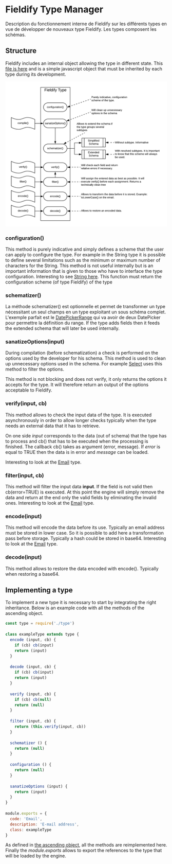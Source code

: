 # Fieldify Type Manager

Description du fonctionnement interne de Fieldify sur les différents types en vue de développer de nouveaux type Fieldify. Les types composent les schémas.

## Structure


Fieldify includes an internal object allowing the type in different state. This [file is here](./type.js) and is a simple javascript object that must be inherited by each type during its development. 

![Design of the Schema](../../data/type-work.png)

### configuration()

This method is purely indicative and simply defines a scheme that the user can apply to configure the type. For example in the String type it is possible to define several limitations such as the minimum or maximum number of characters for the String. This method is not useful internally but is an important information that is given to those who have to interface the type configuration. Interesting to see [String here](./String.js). This function must return the configuration scheme (of type Fieldify) of the type

### schematizer()

La méthode schematizer() est optionnelle et permet de transformer un type nécessitant un seul champs en un type exploitant un sous schéma complet. L'exemple parfait est le [DatePickerRange](./DatePickerRange.js) qui va avoir de deux DatePicker pour permettre la définition du range. If the type adds fields then it feeds the extended schema that will later be used internally. 

### sanatizeOptions(input)

During compilation (before schematization) a check is performed on the options used by the developer for his schema. This method is used to clean up unnecessary options used in the schema. For example [Select](./Select.js) uses this method to filter the options. 

This method is not blocking and does not verify, it only returns the options it accepts for the type. It will therefore return an output of the options acceptable to Fieldify.


### verify(input, cb)

This method allows to check the input data of the type. It is executed asynchronously in order to allow longer checks typically when the type needs an external data that it has to retrieve. 

On one side *input* corresponds to the data (out of schema) that the type has to process and cb() that has to be executed when the processing is finished. The callback cb() takes as argument (error, message). If *error* is equal to TRUE then the data is in error and *message* can be loaded. 

Interesting to look at the [Email](./Email.js) type.

### filter(input, cb)

This method will filter the input data **input**. If the field is not valid then cb(error=TRUE) is executed. At this point the engine will simply remove the data and return at the end only the valid fields by eliminating the invalid ones. Interesting to look at the [Email](./Email.js) type.

### encode(input)

This method will encode the data before its use. Typically an email address must be stored in lower case. So it is possible to add here a transformation pass before storage. Typically a hash could be stored in base64. Interesting to look at the [Email](./Email.js) type.

### decode(input)

This method allows to restore the data encoded with encode(). Typically when restoring a base64. 

## Implementing a type

To implement a new type it is necessary to start by integrating the right inheritance. Below is an example code with all the methods of the ascending object. 

```js
const type = require('./type')

class exampleType extends type {
  encode (input, cb) {
    if (cb) cb(input)
    return (input)
  }

  decode (input, cb) {
    if (cb) cb(input)
    return (input)
  }

  verify (input, cb) {
    if (cb) cb(null)
    return (null)
  }

  filter (input, cb) {
    return (this.verify(input, cb))
  }

  schematizer () {
    return (null)
  }

  configuration () {
    return (null)
  }

  sanatizeOptions (input) {
    return (input)
  }
}

module.exports = {
  code: 'Email',
  description: 'E-mail address',
  class: exampleType
}
```

As defined in [the ascending object](./type.js), all the methods are reimplemented here. Finally the *module.exports* allows to export the references to the type that will be loaded by the engine.